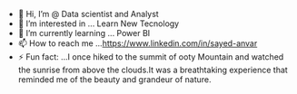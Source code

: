 - 👋 Hi, I’m @    Data scientist and Analyst
- 👀 I’m interested in ... Learn New Tecnology
- 🌱 I’m currently learning ... Power BI
- 📫 How to reach me ...https://www.linkedin.com/in/sayed-anvar
- ⚡ Fun fact: ...I once hiked to the summit of ooty Mountain and watched the sunrise from above the clouds.It was a breathtaking experience that reminded me of the beauty and grandeur of nature.

<!---
SayedAnvar27/SayedAnvar27 is a ✨ special ✨ repository because its `README.md` (this file) appears on your GitHub profile.
You can click the Preview link to take a look at your changes.
--->
